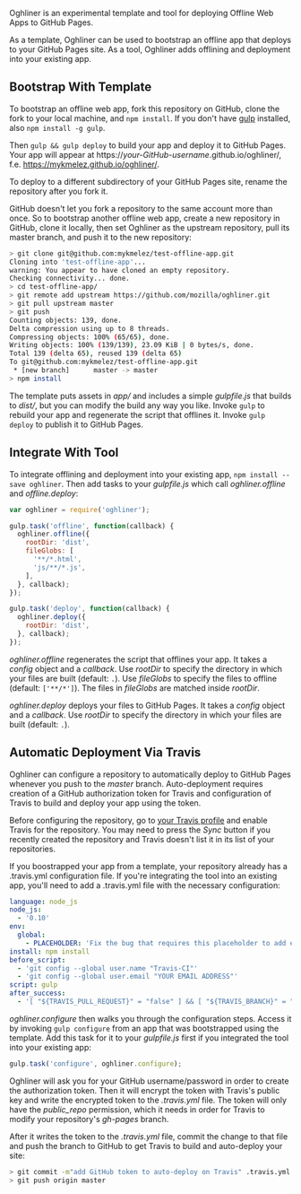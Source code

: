 Oghliner is an experimental template and tool for deploying Offline Web Apps to GitHub Pages.

As a template, Oghliner can be used to bootstrap an offline app that deploys to your GitHub Pages site. As a tool, Oghliner adds offlining and deployment into your existing app.

Bootstrap With Template
---------------------------

To bootstrap an offline web app, fork this repository on GitHub, clone the fork to your local machine, and `npm install`. If you don't have [gulp](http://gulpjs.com/) installed, also `npm install -g gulp`.

Then `gulp && gulp deploy` to build your app and deploy it to GitHub Pages. Your app will appear at https://*your-GitHub-username*.github.io/oghliner/, f.e. https://mykmelez.github.io/oghliner/.

To deploy to a different subdirectory of your GitHub Pages site, rename the repository after you fork it.

GitHub doesn't let you fork a repository to the same account more than once. So to bootstrap another offline web app, create a new repository in GitHub, clone it locally, then set Oghliner as the upstream repository, pull its master branch, and push it to the new repository:

```bash
> git clone git@github.com:mykmelez/test-offline-app.git
Cloning into 'test-offline-app'...
warning: You appear to have cloned an empty repository.
Checking connectivity... done.
> cd test-offline-app/
> git remote add upstream https://github.com/mozilla/oghliner.git
> git pull upstream master
> git push
Counting objects: 139, done.
Delta compression using up to 8 threads.
Compressing objects: 100% (65/65), done.
Writing objects: 100% (139/139), 23.09 KiB | 0 bytes/s, done.
Total 139 (delta 65), reused 139 (delta 65)
To git@github.com:mykmelez/test-offline-app.git
 * [new branch]      master -> master
> npm install
```

The template puts assets in *app/* and includes a simple *gulpfile.js* that builds to *dist/*, but you can modify the build any way you like. Invoke `gulp` to rebuild your app and regenerate the script that offlines it. Invoke `gulp deploy` to publish it to GitHub Pages.

Integrate With Tool
-------------------

To integrate offlining and deployment into your existing app, `npm install --save oghliner`. Then add tasks to your *gulpfile.js* which call *oghliner.offline* and *offline.deploy*:

```js
var oghliner = require('oghliner');

gulp.task('offline', function(callback) {
  oghliner.offline({
    rootDir: 'dist',
    fileGlobs: [
      '**/*.html',
      'js/**/*.js',
    ],
  }, callback);
});

gulp.task('deploy', function(callback) {
  oghliner.deploy({
    rootDir: 'dist',
  }, callback);
});
```

*oghliner.offline* regenerates the script that offlines your app. It takes a *config* object and a *callback*. Use *rootDir* to specify the directory in which your files are built (default: `.`). Use *fileGlobs* to specify the files to offline (default: `['**/*']`). The files in *fileGlobs* are matched inside *rootDir*.

*oghliner.deploy* deploys your files to GitHub Pages. It takes a *config* object and a *callback*. Use *rootDir* to specify the directory in which your files are built (default: `.`). 

Automatic Deployment Via Travis
-------------------------------

Oghliner can configure a repository to automatically deploy to GitHub Pages whenever you push to the *master* branch. Auto-deployment requires creation of a GitHub authorization token for Travis and configuration of Travis to build and deploy your app using the token.

Before configuring the repository, go to [your Travis profile](https://travis-ci.org/profile) and enable Travis for the repository. You may need to press the *Sync* button if you recently created the repository and Travis doesn't list it in its list of your repositories.

If you boostrapped your app from a template, your repository already has a .travis.yml configuration file. If you're integrating the tool into an existing app, you'll need to add a .travis.yml file with the necessary configuration:

```yaml
language: node_js
node_js:
  - '0.10'
env:
  global:
    - PLACEHOLDER: 'Fix the bug that requires this placeholder to add entries to this list!'
install: npm install
before_script:
  - 'git config --global user.name "Travis-CI"'
  - 'git config --global user.email "YOUR EMAIL ADDRESS"'
script: gulp
after_success:
  - '[ "${TRAVIS_PULL_REQUEST}" = "false" ] && [ "${TRAVIS_BRANCH}" = "master" ] && gulp deploy'
```

*oghliner.configure* then walks you through the configuration steps.  Access it by invoking `gulp configure` from an app that was bootstrapped using the template. Add this task for it to your *gulpfile.js* first if you integrated the tool into your existing app:

```js
gulp.task('configure', oghliner.configure);
```

Oghliner will ask you for your GitHub username/password in order to create the authorization token. Then it will encrypt the token with Travis's public key and write the encrypted token to the *.travis.yml* file. The token will only have the *public_repo* permission, which it needs in order for Travis to modify your repository's *gh-pages* branch.

After it writes the token to the *.travis.yml* file, commit the change to that file and push the branch to GitHub to get Travis to build and auto-deploy your site:

```bash
> git commit -m"add GitHub token to auto-deploy on Travis" .travis.yml
> git push origin master
```
